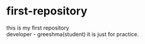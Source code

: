 # first-repository
this is my first repository
<br>
developer - greeshma(student)
it is just for practice.